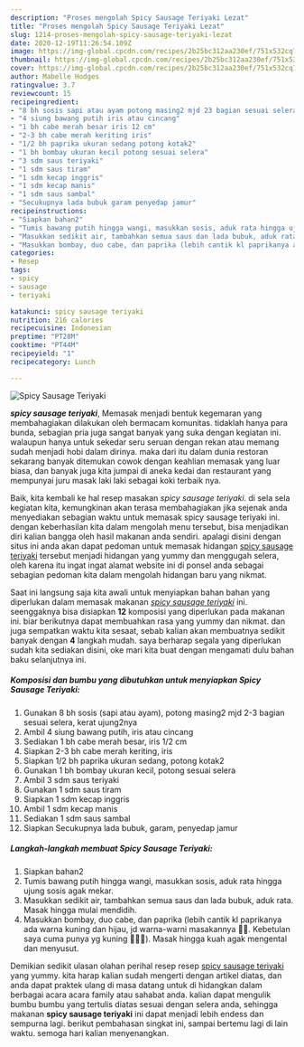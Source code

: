 ```yaml
---
description: "Proses mengolah Spicy Sausage Teriyaki Lezat"
title: "Proses mengolah Spicy Sausage Teriyaki Lezat"
slug: 1214-proses-mengolah-spicy-sausage-teriyaki-lezat
date: 2020-12-19T11:26:54.109Z
image: https://img-global.cpcdn.com/recipes/2b25bc312aa230ef/751x532cq70/spicy-sausage-teriyaki-foto-resep-utama.jpg
thumbnail: https://img-global.cpcdn.com/recipes/2b25bc312aa230ef/751x532cq70/spicy-sausage-teriyaki-foto-resep-utama.jpg
cover: https://img-global.cpcdn.com/recipes/2b25bc312aa230ef/751x532cq70/spicy-sausage-teriyaki-foto-resep-utama.jpg
author: Mabelle Hodges
ratingvalue: 3.7
reviewcount: 15
recipeingredient:
- "8 bh sosis sapi atau ayam potong masing2 mjd 23 bagian sesuai selera kerat ujung2nya"
- "4 siung bawang putih iris atau cincang"
- "1 bh cabe merah besar iris 12 cm"
- "2-3 bh cabe merah keriting iris"
- "1/2 bh paprika ukuran sedang potong kotak2"
- "1 bh bombay ukuran kecil potong sesuai selera"
- "3 sdm saus teriyaki"
- "1 sdm saus tiram"
- "1 sdm kecap inggris"
- "1 sdm kecap manis"
- "1 sdm saus sambal"
- "Secukupnya lada bubuk garam penyedap jamur"
recipeinstructions:
- "Siapkan bahan2"
- "Tumis bawang putih hingga wangi, masukkan sosis, aduk rata hingga ujung sosis agak mekar."
- "Masukkan sedikit air, tambahkan semua saus dan lada bubuk, aduk rata. Masak hingga mulai mendidih."
- "Masukkan bombay, duo cabe, dan paprika (lebih cantik kl paprikanya ada warna kuning dan hijau, jd warna-warni masakannya 👍🏻. Kebetulan saya cuma punya yg kuning 🤦🏻‍♀️). Masak hingga kuah agak mengental dan menyusut."
categories:
- Resep
tags:
- spicy
- sausage
- teriyaki

katakunci: spicy sausage teriyaki 
nutrition: 216 calories
recipecuisine: Indonesian
preptime: "PT28M"
cooktime: "PT44M"
recipeyield: "1"
recipecategory: Lunch

---
```



![Spicy Sausage Teriyaki](https://img-global.cpcdn.com/recipes/2b25bc312aa230ef/751x532cq70/spicy-sausage-teriyaki-foto-resep-utama.jpg)

<b><i>spicy sausage teriyaki</i></b>, Memasak menjadi bentuk kegemaran yang membahagiakan dilakukan oleh bermacam komunitas. tidaklah hanya para bunda, sebagian pria juga sangat banyak yang suka dengan kegiatan ini. walaupun hanya untuk sekedar seru seruan dengan rekan atau memang sudah menjadi hobi dalam dirinya. maka dari itu dalam dunia restoran sekarang banyak ditemukan cowok dengan keahlian memasak yang luar biasa, dan banyak juga kita jumpai di aneka kedai dan restaurant yang mempunyai juru masak laki laki sebagai koki terbaik nya.



Baik, kita kembali ke hal resep masakan <i>spicy sausage teriyaki</i>. di sela sela kegiatan kita, kemungkinan akan terasa membahagiakan jika sejenak anda menyediakan sebagian waktu untuk memasak spicy sausage teriyaki ini. dengan keberhasilan kita dalam mengolah menu tersebut, bisa menjadikan diri kalian bangga oleh hasil makanan anda sendiri. apalagi disini dengan situs ini anda akan dapat pedoman untuk memasak hidangan <u>spicy sausage teriyaki</u> tersebut menjadi hidangan yang yummy dan menggugah selera, oleh karena itu ingat ingat alamat website ini di ponsel anda sebagai sebagian pedoman kita dalam mengolah hidangan baru yang nikmat.


Saat ini langsung saja kita awali untuk menyiapkan bahan bahan yang diperlukan dalam memasak makanan <u><i>spicy sausage teriyaki</i></u> ini. seenggaknya bisa disiapkan <b>12</b> komposisi yang diperlukan pada makanan ini. biar berikutnya dapat membuahkan rasa yang yummy dan nikmat. dan juga sempatkan waktu kita sesaat, sebab kalian akan membuatnya sedikit banyak dengan <b>4</b> langkah mudah. saya berharap segala yang diperlukan sudah kita sediakan disini, oke mari kita buat dengan mengamati dulu bahan baku selanjutnya ini.

<!--inarticleads1-->

##### Komposisi dan bumbu yang dibutuhkan untuk menyiapkan Spicy Sausage Teriyaki:

1. Gunakan 8 bh sosis (sapi atau ayam), potong masing2 mjd 2-3 bagian sesuai selera, kerat ujung2nya
1. Ambil 4 siung bawang putih, iris atau cincang
1. Sediakan 1 bh cabe merah besar, iris 1/2 cm
1. Siapkan 2-3 bh cabe merah keriting, iris
1. Siapkan 1/2 bh paprika ukuran sedang, potong kotak2
1. Gunakan 1 bh bombay ukuran kecil, potong sesuai selera
1. Ambil 3 sdm saus teriyaki
1. Gunakan 1 sdm saus tiram
1. Siapkan 1 sdm kecap inggris
1. Ambil 1 sdm kecap manis
1. Sediakan 1 sdm saus sambal
1. Siapkan Secukupnya lada bubuk, garam, penyedap jamur




<!--inarticleads2-->

##### Langkah-langkah membuat Spicy Sausage Teriyaki:

1. Siapkan bahan2
1. Tumis bawang putih hingga wangi, masukkan sosis, aduk rata hingga ujung sosis agak mekar.
1. Masukkan sedikit air, tambahkan semua saus dan lada bubuk, aduk rata. Masak hingga mulai mendidih.
1. Masukkan bombay, duo cabe, dan paprika (lebih cantik kl paprikanya ada warna kuning dan hijau, jd warna-warni masakannya 👍🏻. Kebetulan saya cuma punya yg kuning 🤦🏻‍♀️). Masak hingga kuah agak mengental dan menyusut.




Demikian sedikit ulasan olahan perihal resep resep <u>spicy sausage teriyaki</u> yang yummy. kita harap kalian sudah mengerti dengan artikel diatas, dan anda dapat praktek ulang di masa datang untuk di hidangkan dalam berbagai acara acara family atau sahabat anda. kalian dapat mengulik bumbu bumbu yang tertulis diatas sesuai dengan selera anda, sehingga makanan <b>spicy sausage teriyaki</b> ini dapat menjadi lebih endess dan sempurna lagi. berikut pembahasan singkat ini, sampai bertemu lagi di lain waktu. semoga hari kalian menyenangkan.
